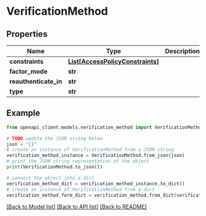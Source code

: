# VerificationMethod


## Properties

Name | Type | Description | Notes
------------ | ------------- | ------------- | -------------
**constraints** | [**List[AccessPolicyConstraints]**](AccessPolicyConstraints.md) |  | [optional] 
**factor_mode** | **str** |  | [optional] 
**reauthenticate_in** | **str** |  | [optional] 
**type** | **str** |  | [optional] 

## Example

```python
from openapi_client.models.verification_method import VerificationMethod

# TODO update the JSON string below
json = "{}"
# create an instance of VerificationMethod from a JSON string
verification_method_instance = VerificationMethod.from_json(json)
# print the JSON string representation of the object
print(VerificationMethod.to_json())

# convert the object into a dict
verification_method_dict = verification_method_instance.to_dict()
# create an instance of VerificationMethod from a dict
verification_method_form_dict = verification_method.from_dict(verification_method_dict)
```
[[Back to Model list]](../README.md#documentation-for-models) [[Back to API list]](../README.md#documentation-for-api-endpoints) [[Back to README]](../README.md)


